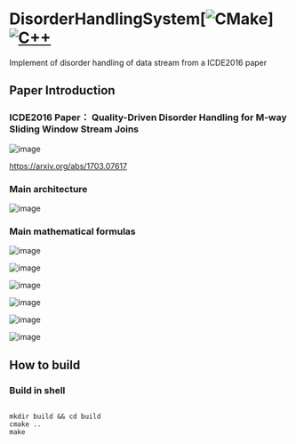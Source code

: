 # DisorderHandlingSystem[![CMake](https://github.com/intellistream/ModernCPlusProjectTemplate/actions/workflows/cmake.yml/badge.svg?branch=main)] [![C++](https://img.shields.io/badge/-C++-3776AB?style=flat-square&logo=c++&logoColor=ffffff)](https://www.python.org/)
Implement of disorder handling of data stream from a ICDE2016 paper

## Paper Introduction

### ICDE2016 Paper： Quality-Driven Disorder Handling for M-way Sliding Window Stream Joins

![image](https://user-images.githubusercontent.com/105226542/217196933-3c82d383-2cff-4519-85f4-df7ce8955160.png)

https://arxiv.org/abs/1703.07617




### Main architecture
![image](https://user-images.githubusercontent.com/105226542/216963968-9ee72e72-3ddc-404f-8b45-119a0a136d1f.png)



### Main mathematical formulas


![image](https://user-images.githubusercontent.com/105226542/216964302-0ce5d0ea-0b6c-4f64-90be-53e912edc550.png)


![image](https://user-images.githubusercontent.com/105226542/216964340-1f2a175a-c8b8-4372-92a8-dd0433a3a046.png)

![image](https://user-images.githubusercontent.com/105226542/216964400-5ea4b7bb-b7a5-4546-850c-cdcfbefa8ee1.png)

![image](https://user-images.githubusercontent.com/105226542/218294983-d3591f8c-7909-49e9-b80b-904a6cb370a4.png)

![image](https://user-images.githubusercontent.com/105226542/218294986-83cb46fe-b649-4396-a28a-66c79c1aa2fc.png)

![image](https://user-images.githubusercontent.com/105226542/218295008-5e4b917b-2b81-4489-92b2-44e99d160c70.png)


## How to build

### Build in shell

```shell

mkdir build && cd build
cmake ..
make 
